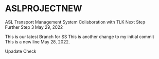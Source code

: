 # ASLPROJECTNEW
ASL Transport Management System
Collaboration with TLK
Next Step
Further Step 3
May 29, 2022

This is our latest Branch for SS
This is another change to my initial commit
This is a new line May 28, 2022.

Upadate Check

